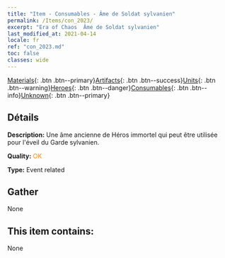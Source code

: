 ```yaml
---
title: "Item - Consumables - Âme de Soldat sylvanien"
permalink: /Items/con_2023/
excerpt: "Era of Chaos  Âme de Soldat sylvanien"
last_modified_at: 2021-04-14
locale: fr
ref: "con_2023.md"
toc: false
classes: wide
---
```

 [Materials](/fr/Items/){: .btn .btn--primary}[Artifacts](/fr/Items/Artifacts/){: .btn .btn--success}[Units](/fr/Items/Units/){: .btn .btn--warning}[Heroes](/fr/Items/Heroes/){: .btn .btn--danger}[Consumables](/fr/Items/Consumables/){: .btn .btn--info}[Unknown](/fr/Items/Unknown/){: .btn .btn--primary}

## Détails
 **Description:** Une âme ancienne de Héros immortel qui peut être utilisée pour l'éveil du Garde sylvanien.

 **Quality:** <span style="color: #FF8C00">OK</span>

 **Type:** Event related

## Gather

  None

## This item contains:

  None

